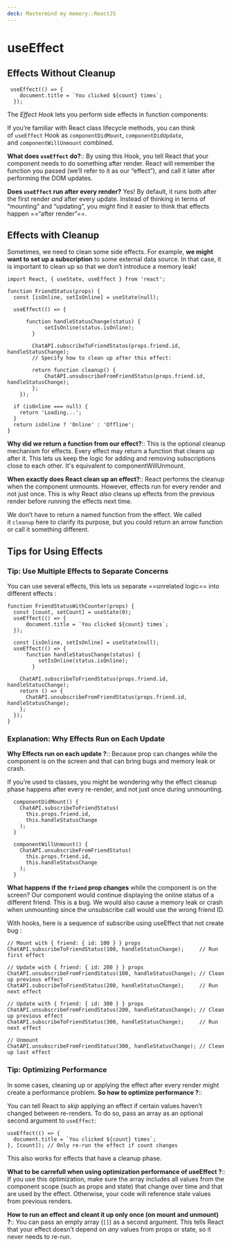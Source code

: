 ```yaml
---
deck: Mastermind my memory::ReactJS
---
```

# useEffect

## Effects Without Cleanup
```
 useEffect(() => {
    document.title = `You clicked ${count} times`;
  });
```

The _Effect Hook_ lets you perform side effects in function components:

If you’re familiar with React class lifecycle methods, you can think of `useEffect` Hook as `componentDidMount`, `componentDidUpdate`, and `componentWillUnmount` combined.

<!-- basicblock-start oid="Obsftug9i0MoP3PX6cM08Uw1" -->
**What does `useEffect` do?**::
By using this Hook, you tell React that your component needs to do something after render. React will remember the function you passed (we’ll refer to it as our “effect”), and call it later after performing the DOM updates.
<!-- basicblock-end -->

<!-- clozeblock-start oid="Obst21hUbre272CtF0ppg3nE" -->
**Does `useEffect` run after every render?** Yes! By default, it runs both after the first render _and_ after every update. Instead of thinking in terms of “mounting” and “updating”, you might find it easier to think that effects happen ==“after render”==.
<!-- clozeblock-end -->

## Effects with Cleanup
Sometimes, we need to clean some side effects. For example, **we might want to set up a subscription** to some external data source. In that case, it is important to clean up so that we don’t introduce a memory leak!

```
import React, { useState, useEffect } from 'react';

function FriendStatus(props) {
  const [isOnline, setIsOnline] = useState(null);

  useEffect(() => {    
  
	  function handleStatusChange(status) {
	        setIsOnline(status.isOnline);    
	    }    
	    
	    ChatAPI.subscribeToFriendStatus(props.friend.id, handleStatusChange);
	    // Specify how to clean up after this effect:    
	    
		return function cleanup() {
			ChatAPI.unsubscribeFromFriendStatus(props.friend.id, handleStatusChange);
		};  
	});
	
  if (isOnline === null) {
    return 'Loading...';
  }
  return isOnline ? 'Online' : 'Offline';
}
```

<!-- basicblock-start oid="ObskJ6msXJw3ZIP5SeJV0rq9" -->
**Why did we return a function from our effect?**::
This is the optional cleanup mechanism for effects. Every effect may return a function that cleans up after it. This lets us keep the logic for adding and removing subscriptions close to each other. It's equivalent to componentWillUnmount.
<!-- basicblock-end -->

<!-- basicblock-start oid="ObsiEi3Awb8AQY18jiqC6EWn" -->
**When exactly does React clean up an effect?**::
React performs the cleanup when the component unmounts. However, effects run for every render and not just once. This is why React _also_ cleans up effects from the previous render before running the effects next time.
<!-- basicblock-end -->

We don’t have to return a named function from the effect. We called it `cleanup` here to clarify its purpose, but you could return an arrow function or call it something different.

## Tips for Using Effects

### Tip: Use Multiple Effects to Separate Concerns

<!-- clozeblock-start oid="ObsyXTJ5npNsVioHjAksLLnS" -->
You can use several effects, this lets us separate ==unrelated logic== into different effects : 

```
function FriendStatusWithCounter(props) {
  const [count, setCount] = useState(0);
  useEffect(() => {    
	  document.title = `You clicked ${count} times`;
  });

  const [isOnline, setIsOnline] = useState(null);
  useEffect(() => {    
	  function handleStatusChange(status) {
	      setIsOnline(status.isOnline);
	    }

    ChatAPI.subscribeToFriendStatus(props.friend.id, handleStatusChange);
    return () => {
      ChatAPI.unsubscribeFromFriendStatus(props.friend.id, handleStatusChange);
    };
  });
}
```

<!-- clozeblock-end -->

### Explanation: Why Effects Run on Each Update

<!-- basicblock-start oid="ObseEf5i82NF4KFwPEhdq6xb" -->
**Why Effects run on each update ?**:: 
Because prop can changes while the component is on the screen and that can bring bugs and memory leak or crash.

If you’re used to classes, you might be wondering why the effect cleanup phase happens after every re-render, and not just once during unmounting.

```
  componentDidMount() {
    ChatAPI.subscribeToFriendStatus(
      this.props.friend.id,
      this.handleStatusChange
    );
  }

  componentWillUnmount() {
    ChatAPI.unsubscribeFromFriendStatus(
      this.props.friend.id,
      this.handleStatusChange
    );
  }
```

**What happens if the `friend` prop changes** while the component is on the screen? Our component would continue displaying the online status of a different friend. This is a bug. We would also cause a memory leak or crash when unmounting since the unsubscribe call would use the wrong friend ID.

With hooks, here is a sequence of subscribe using useEffect that not create bug : 

```
// Mount with { friend: { id: 100 } } props
ChatAPI.subscribeToFriendStatus(100, handleStatusChange);     // Run first effect

// Update with { friend: { id: 200 } } props
ChatAPI.unsubscribeFromFriendStatus(100, handleStatusChange); // Clean up previous effect
ChatAPI.subscribeToFriendStatus(200, handleStatusChange);     // Run next effect

// Update with { friend: { id: 300 } } props
ChatAPI.unsubscribeFromFriendStatus(200, handleStatusChange); // Clean up previous effect
ChatAPI.subscribeToFriendStatus(300, handleStatusChange);     // Run next effect

// Unmount
ChatAPI.unsubscribeFromFriendStatus(300, handleStatusChange); // Clean up last effect
```
<!-- basicblock-end -->

### Tip: Optimizing Performance 

<!-- basicblock-start oid="ObsoK3LAcVNUimclN1OelFKx" -->
In some cases, cleaning up or applying the effect after every render might create a performance problem. **So how to optimize performance ?**::

You can tell React to _skip_ applying an effect if certain values haven’t changed between re-renders. To do so, pass an array as an optional second argument to `useEffect`:

```
useEffect(() => {
  document.title = `You clicked ${count} times`;
}, [count]); // Only re-run the effect if count changes
```

This also works for effects that have a cleanup phase.
<!-- basicblock-end -->

<!-- basicblock-start oid="Obsy1Wy9jhch3J089nhFI5nB" -->
**What to be carrefull when using optimization performance of useEffect ?**::
If you use this optimization, make sure the array includes all values from the component scope (such as props and state) that change over time and that are used by the effect. Otherwise, your code will reference stale values from previous renders.
<!-- basicblock-end -->

<!-- basicblock-start oid="ObscfA8RLxleElnCKUWYUh8c" -->
**How to run an effect and cleant it up only once (on mount and unmount) ?**::
You can pass an empty array (`[]`) as a second argument. This tells React that your effect doesn’t depend on _any_ values from props or state, so it never needs to re-run.
<!-- basicblock-end -->
